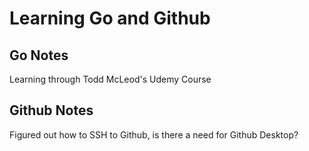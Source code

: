# Learning Go and Github
## Go Notes
Learning through Todd McLeod's Udemy Course




## Github Notes
Figured out how to SSH to Github, is there a need for Github Desktop?
